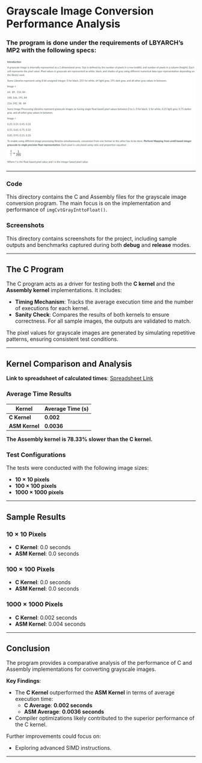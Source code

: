 # **Grayscale Image Conversion Performance Analysis**

### The program is done under the requirements of **LBYARCH’s MP2** with the following specs:
<img src="./screenshots/Specs.jpg" alt="LBYARCH specs" width="750">

---

### **Code**
This directory contains the C and Assembly files for the grayscale image conversion program. The main focus is on the implementation and performance of `imgCvtGrayInttoFloat()`.

### **Screenshots**
This directory contains screenshots for the project, including sample outputs and benchmarks captured during both **debug** and **release** modes.

---

## **The C Program**

The C program acts as a driver for testing both the **C kernel** and the **Assembly kernel** implementations. It includes:
- **Timing Mechanism**: Tracks the average execution time and the number of executions for each kernel.
- **Sanity Check**: Compares the results of both kernels to ensure correctness. For all sample images, the outputs are validated to match.

The pixel values for grayscale images are generated by simulating repetitive patterns, ensuring consistent test conditions.

---

## **Kernel Comparison and Analysis**

**Link to spreadsheet of calculated times**: [Spreadsheet Link](https://docs.google.com/spreadsheets/d/1qkgr50_etCSEWVcwX_pWXPhYjsyRcSBH_XRQo5S-RwE/edit?usp=sharing)

### **Average Time Results**

| Kernel       | Average Time (s) |
|--------------|-------------------|
| **C Kernel** | **0.002**         |
| **ASM Kernel** | **0.0036**      |

**The Assembly kernel is 78.33% slower than the C kernel.**

### **Test Configurations**
The tests were conducted with the following image sizes:
- **10 × 10 pixels**
- **100 × 100 pixels**
- **1000 × 1000 pixels**

---

## **Sample Results**

### **10 × 10 Pixels**
- **C Kernel**: 0.0 seconds  
- **ASM Kernel**: 0.0 seconds  

### **100 × 100 Pixels**
- **C Kernel**: 0.0 seconds  
- **ASM Kernel**: 0.0 seconds  

### **1000 × 1000 Pixels**
- **C Kernel**: 0.002 seconds  
- **ASM Kernel**: 0.004 seconds  


---

## **Conclusion**

The program provides a comparative analysis of the performance of C and Assembly implementations for converting grayscale images. 

**Key Findings**:
- The **C Kernel** outperformed the **ASM Kernel** in terms of average execution time:
  - **C Average**: **0.002 seconds**
  - **ASM Average**: **0.0036 seconds**
- Compiler optimizations likely contributed to the superior performance of the C kernel.

Further improvements could focus on:
- Exploring advanced SIMD instructions.

--- 
